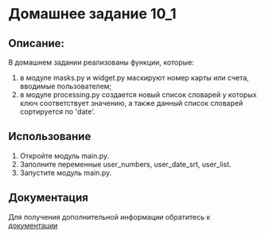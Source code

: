 # Домашнее задание 10_1

## Описание:

В домашнем задании реализованы функции, которые:
1. в модуле masks.py и widget.py маскируют номер карты или счета, вводимые пользователем;
2. в модуле processing.py создается новый список словарей у которых ключ соответствует значению, а также данный список словарей сортируется по 'date'.

## Использование

1. Откройте модуль main.py.
2. Заполните переменные user_numbers, user_date_srt, user_list.
3. Запустите модуль main.py.

## Документация

Для получения дополнительной информации обратитесь к [документации](README.md)

